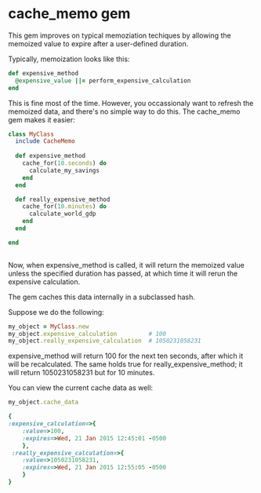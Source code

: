# cache_memo gem

This gem improves on typical memoziation techiques by allowing the memoized value to expire after a user-defined duration.

Typically, memoization looks like this:

```ruby
def expensive_method
  @expensive_value ||= perform_expensive_calculation
end
```

This is fine most of the time.  However, you occassionaly want to refresh the memoized data, and there's no simple way to do this.  The cache_memo gem makes it easier:

```ruby
class MyClass
  include CacheMemo
  
  def expensive_method
    cache_for(10.seconds) do
      calculate_my_savings
    end
  end

  def really_expensive_method
    cache_for(10.minutes) do
      calculate_world_gdp
    end
  end

end
    
```

Now, when expensive_method is called, it will return the memoized value unless the specified duration has passed, at which time it will rerun the expensive calculation.

The gem caches this data internally in a subclassed hash.

Suppose we do the following:

```ruby
my_object = MyClass.new
my_object.expensive_calculation         # 100
my_object.really_expensive_calculation  # 1050231058231

```

expensive_method will return 100 for the next ten seconds, after which it will be recalculated.  The same holds true for really_expensive_method; it will return 1050231058231 but for 10 minutes.

You can view the current cache data as well:

```ruby
my_object.cache_data

{
:expensive_calculation=>{
    :value=>100, 
    :expires=>Wed, 21 Jan 2015 12:45:01 -0500
    }, 
 :really_expensive_calculation=>{
    :value=>1050231058231, 
    :expires=>Wed, 21 Jan 2015 12:55:05 -0500
    }
}
```
